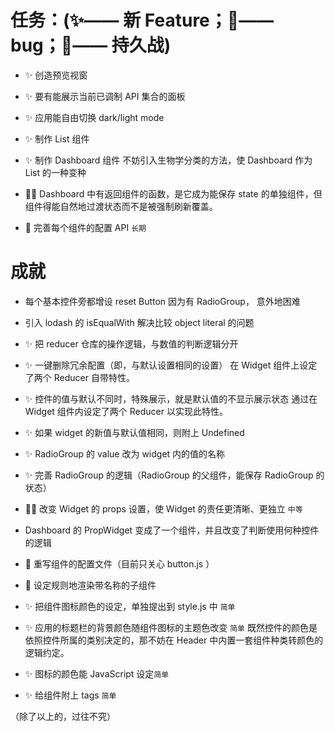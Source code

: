 # 任务：(✨—— 新 Feature；🐞—— bug；🎈—— 持久战)

- ✨ 创造预览视窗

- ✨ 要有能展示当前已调制 API 集合的面板

- ✨ 应用能自由切换 dark/light mode

* ✨ 制作 List 组件

* ✨ 制作 Dashboard 组件
  不妨引入生物学分类的方法，使 Dashboard 作为 List 的一种变种

* 🐞💥 Dashboard 中有返回组件的函数，是它成为能保存 state 的单独组件，但组件得能自然地过渡状态而不是被强制刷新覆盖。

* 🎈 完善每个组件的配置 API `长期`

# 成就

- 每个基本控件旁都增设 reset Button
  因为有 RadioGroup， 意外地困难

- 引入 lodash 的 isEqualWith 解决比较 object literal 的问题

- ✨ 把 reducer 仓库的操作逻辑，与数值的判断逻辑分开

- ✨ 一键删除冗余配置（即，与默认设置相同的设置）
  在 Widget 组件上设定了两个 Reducer 自带特性。

- ✨ 控件的值与默认不同时，特殊展示，就是默认值的不显示展示状态
  通过在 Widget 组件内设定了两个 Reducer 以实现此特性。

- ✨ 如果 widget 的新值与默认值相同，则附上 Undefined

- ✨ RadioGroup 的 value 改为 widget 内的值的名称

- ✨ 完善 RadioGroup 的逻辑（RadioGroup 的父组件，能保存 RadioGroup 的状态）

- 🐞💥 改变 Widget 的 props 设置，使 Widget 的责任更清晰、更独立 `中等`

- Dashboard 的 PropWidget 变成了一个组件，并且改变了判断使用何种控件的逻辑

- 🔬 重写组件的配置文件（目前只关心 button.js ）

- 🔬 设定规则地渲染带名称的子组件

- ✨ 把组件图标颜色的设定，单独提出到 style.js 中 `简单`

- ✨ 应用的标题栏的背景颜色随组件图标的主题色改变 `简单`
  既然控件的颜色是依照控件所属的类别决定的，那不妨在 Header 中内置一套组件种类转颜色的逻辑约定。

- ✨ 图标的颜色能 JavaScript 设定`简单`

- ✨ 给组件附上 tags `简单`

（除了以上的，过往不究）
